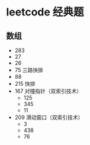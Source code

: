 # leetcode 经典题

## 数组

* 283
* 27
* 26
* 75 三路快排
* 88
* 215 快排
* 167 对撞指针（双索引技术）
  * 125
  * 345
  * 11
* 209 滑动窗口（双索引技术）
  * 3
  * 438
  * 76
